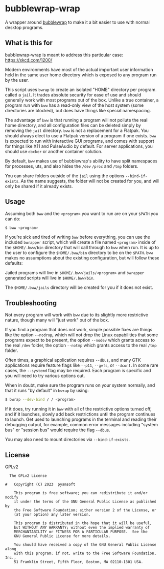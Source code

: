 # bubblewrap-wrap

A wrapper around [bubblewrap](https://github.com/projectatomic/bubblewrap)
to make it a bit easier to use with normal desktop programs.

## What is this for

bubblewrap-wrap is meant to address this particular case: https://xkcd.com/1200/

Modern environments have most of the actual important user information held in
the same user home directory which is exposed to any program run by the user.

This script uses `bwrap` to create an isolated "HOME" directory per program.
called a `jail`. It trades absolute security for ease of use and should generally
work with most programs out of the box. Unlike a true container, a program run with
`bww` has a read-only view of the host system (some directories are blocked),
but does have things like special namespacing.

The advantage of `bww` is that running a program will not pollute the real home
directory, and all configuration files can be deleted simply by removing the `jail`
directory. `bww` is not a replacement for a Flatpak. You should always elect to use
a Flatpak version of a program if one exists. `bww` is expected to run with interactive
GUI programs, and comes with support for things like X11 and PulseAudio by default. For
server applications, you should use `docker` or another container solution.

By default, `bww` makes use of bubblewrap's ability to have split namespaces
for processes, uts, and also hides the `/dev` `/proc` and `/tmp` folders.

You can share folders outside of the `jail` using the options `--bind-if-exists`. As the
name suggests, the folder will not be created for you, and will only be shared if it already
exists.

## Usage

Assuming both `bww` and the `<program>` you want to run are on your `$PATH` you can do:
```bash
$ bww <program>
```

If you're sick and tired of writing `bww` before everything, you can use the
included `bwrapper` script, which will create a file named `<program>` inside
of the `$HOME/.bww/bin` directory that will call through to `bww` when run. It
is up to the user to configure the `$HOME/.bww/bin` directory to be on the `$PATH`.
`bww` makes no assumptions about the existing configuration, but will follow
these defaults:

Jailed programs will live in `$HOME/.bww/jails/<program>` and `bwrapper` generated
scripts will live in `$HOME/.bww/bin`.

The `$HOME/.bww/jails` directory will be created for you if it does not exist.

## Troubleshooting

Not every program will work with `bww` due to its slightly more restrictive nature,
though many will "just work" out of the box.

If you find a program that does not work, simple possible fixes are things like
the option `--nodrop`, which will not drop the Linux capabilities that some programs
expect to be present, the option `--nodev` which grants access to the real `/dev`
folder, the option `--notmp` which grants access to the real `/tmp` folder.

Often times, a graphical application requires `--dbus`, and many GTK applications
require feature flags like `--p11`, `--gvfs`, or `--dconf`. In some rare cases, the
`--systemd` flag may be required. Each program is specific and you will need to
try various options out.

When in doubt, make sure the program runs on your system normally, and that it runs
"by default" in `bwrap` by using:
```bash
$ bwrap --dev-bind / / <program>
```

If it does, try running it in `bww` with all of the restrictive options turned off,
and if it launches, slowly add back restrictions until the program continues to launch.
Get used to launching programs in the terminal and reading their debugging output,
for example, common error messages including "system bus" or "session bus" would require
the flag `--dbus`.

You may also need to mount directories via `--bind-if-exists`.

## License

GPLv2

```
  The GPLv2 License

#   Copyright (C) 2023  pyamsoft

    This program is free software; you can redistribute it and/or modify
    it under the terms of the GNU General Public License as published by
    the Free Software Foundation; either version 2 of the License, or
    (at your option) any later version.

    This program is distributed in the hope that it will be useful,
    but WITHOUT ANY WARRANTY; without even the implied warranty of
    MERCHANTABILITY or FITNESS FOR A PARTICULAR PURPOSE.  See the
    GNU General Public License for more details.

    You should have received a copy of the GNU General Public License along
    with this program; if not, write to the Free Software Foundation, Inc.,
    51 Franklin Street, Fifth Floor, Boston, MA 02110-1301 USA.
```
